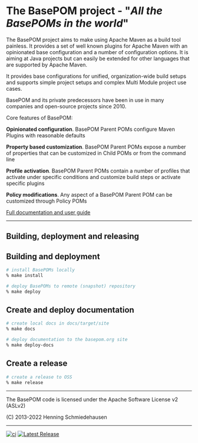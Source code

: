 # The BasePOM project - "_All the BasePOMs in the world_"

The BasePOM project aims to make using Apache Maven as a build tool painless. It provides a set of well known plugins for Apache Maven with an opinionated base configuration and a number of configuration options. It is aiming at Java projects but can easily be extended for other languages that are supported by Apache Maven.

It provides base configurations for unified, organization-wide build setups and supports simple project setups and complex Multi Module project use cases.

BasePOM and its private predecessors have been in use in many companies and open-source projects since 2010.

Core features of BasePOM:

**Opinionated configuration**. BasePOM Parent POMs configure Maven Plugins with reasonable defaults

**Property based customization**. BasePOM Parent POMs expose a number of properties that can be customized in Child POMs or from the command line

**Profile activation**. BasePOM Parent POMs contain a number of profiles that activate under specific conditions and customize build steps or activate specific plugins

**Policy modifications**. Any aspect of a BasePOM Parent POM can be customized through Policy POMs

[Full documentation and user guide](https://basepom.org/)

----

## Building, deployment and releasing


## Building and deployment

```bash
# install BasePOMs locally
% make install

# deploy BasePOMs to remote (snapshot) repository
% make deploy
```

## Create and deploy documentation

```bash
# create local docs in docs/target/site
% make docs

# deploy documentation to the basepom.org site
% make deploy-docs
```

## Create a release

```bash
# create a release to OSS
% make release
```

----

The BasePOM code is licensed under the Apache Software License v2 (ASLv2)

(C) 2013-2022 Henning Schmiedehausen

----

[![ci](https://github.com/basepom/basepom/actions/workflows/ci.yml/badge.svg)](https://github.com/basepom/basepom/actions/workflows/ci.yml)
[![Latest Release](https://maven-badges.herokuapp.com/maven-central/org.basepom/basepom-foundation/badge.svg)](http://search.maven.org/#search%7Cgav%7C1%7Cg%3A%22org.basepom%22%20AND%20a%3A%22basepom-foundation%22)

